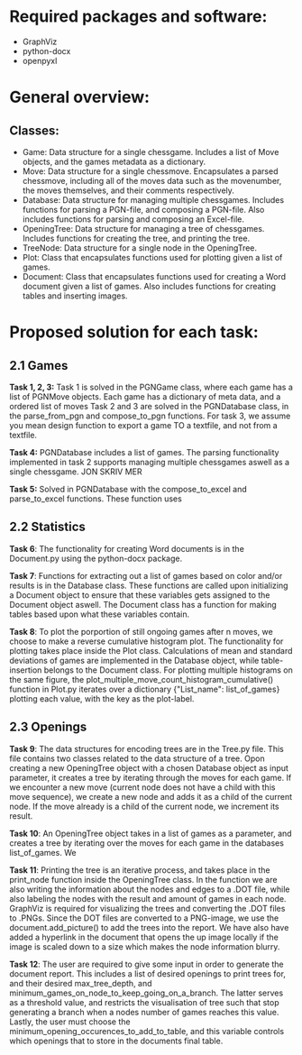 # Required packages and software:
- GraphViz
- python-docx
- openpyxl

# General overview:
## Classes:
- Game: 		Data structure for a single chessgame. Includes a list of Move objects, and the games metadata as a dictionary.
- Move: 		Data structure for a single chessmove. Encapsulates a parsed chessmove, including all of the moves data such as the movenumber, the moves themselves, and their comments respectively.
- Database: 	Data structure for managing multiple chessgames. Includes functions for parsing a PGN-file, and composing a PGN-file. Also includes functions for parsing and composing an Excel-file. 
- OpeningTree:	Data structure for managing a tree of chessgames. Includes functions for creating the tree, and printing the tree.
- TreeNode: 	Data structure for a single node in the OpeningTree.
- Plot:			Class that encapsulates functions used for plotting given a list of games. 
- Document:	 	Class that encapsulates functions used for creating a Word document given a list of games. Also includes functions for creating tables and inserting images. 

# Proposed solution for each task:
## 2.1 Games
**Task 1, 2, 3:** Task 1 is solved in the PGNGame class, where each game has a list of PGNMove objects. Each game has a dictionary of meta data, and a ordered list of moves
Task 2 and 3 are solved in the PGNDatabase class, in the parse_from_pgn and compose_to_pgn functions. For task 3, we assume you mean design function to export a game TO a textfile, and not from a textfile.

**Task 4:** PGNDatabase includes a list of games. The parsing functionality implemented in task 2 supports managing multiple chessgames aswell as a single chessgame. JON SKRIV MER

**Task 5:** Solved in PGNDatabase with the compose_to_excel and parse_to_excel functions. These function uses 

## 2.2 Statistics

**Task 6**: 	The functionality for creating Word documents is in the Document.py using the python-docx package.

**Task 7**: 	Functions for extracting out a list of games based on color and/or results is in the Database class.
			These functions are called upon initializing a Document object to ensure that these variables gets assigned to the Document object aswell.
			The Document class has a function for making tables based upon what these variables contain.

**Task 8**: 	To plot the porportion of still ongoing games after n moves, we choose to make a reverse cumulative histogram plot. 
			The functionality for plotting takes place inside the Plot class.
			Calculations of mean and standard deviations of games are implemented in the Database object, while table-insertion belongs to the Document class. 
			For plotting multiple histograms on the same figure, the plot_multiple_move_count_histogram_cumulative() function in Plot.py iterates over a dictionary {"List_name": list_of_games} plotting each value, with the key as the plot-label.
	
## 2.3 Openings
**Task 9**:		The data structures for encoding trees are in the Tree.py file. This file contains two classes related to the data structure of a tree. 
			Opon creating a new OpeningTree object with a chosen Database object as input parameter, it creates a tree by iterating through the moves for each game. If we encounter a new move (current node does not have a child with this move sequence), we create a new node and adds it as a child of the current node. If the move already is a child of the current node, we increment its result.

**Task 10**: 	An OpeningTree object takes in a list of games as a parameter, and creates a tree by iterating over the moves for each game in the databases list_of_games. We 

**Task 11**: 	Printing the tree is an iterative process, and takes place in the print_node function inside the OpeningTree class. In the function we are also writing the information about the nodes and edges to a .DOT file, while also labeling the nodes with the result and amount of games in each node. GraphViz is required for visualizing the trees and converting the .DOT files to .PNGs.
	 		Since the DOT files are converted to a PNG-image, we use the document.add_picture() to add the trees into the report. We have also have added a hyperlink in the document that opens the up image locally if the image is scaled down to a size which makes the node information blurry.

**Task 12**: 	The user are required to give some input in order to generate the document report. This includes a list of desired openings to print trees for, and their desired max_tree_depth, and minimum_games_on_node_to_keep_going_on_a_branch. The latter serves as a threshold value, and restricts the visualisation of tree such that stop generating a branch when a nodes number of games reaches this value.
	 		Lastly, the user must choose the minimum_opening_occurences_to_add_to_table, and this variable controls which openings that to store in the documents final table.
